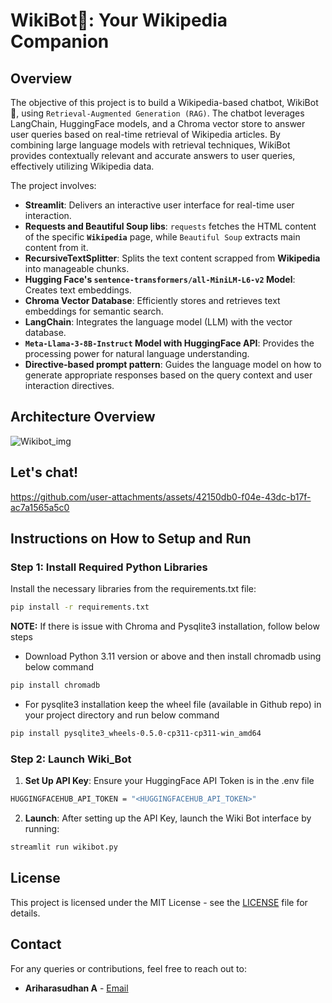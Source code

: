 # WikiBot🤖: Your Wikipedia Companion

## Overview
The objective of this project is to build a Wikipedia-based chatbot, WikiBot🤖, using `Retrieval-Augmented Generation (RAG)`. The chatbot leverages LangChain, HuggingFace models, and a Chroma vector store to answer user queries based on real-time retrieval of Wikipedia articles. By combining large language models with retrieval techniques, WikiBot provides contextually relevant and accurate answers to user queries, effectively utilizing Wikipedia data.

The project involves:

- **Streamlit**: Delivers an interactive user interface for real-time user interaction.
- **Requests and Beautiful Soup libs**: `requests` fetches the HTML content of the specific **`Wikipedia`** page, while `Beautiful Soup` extracts main content from it.
- **RecursiveTextSplitter**: Splits the text content scrapped from **Wikipedia** into manageable chunks.
- **Hugging Face's `sentence-transformers/all-MiniLM-L6-v2` Model**: Creates text embeddings.
- **Chroma Vector Database**: Efficiently stores and retrieves text embeddings for semantic search.
- **LangChain**: Integrates the language model (LLM) with the vector database.
- **`Meta-Llama-3-8B-Instruct` Model with HuggingFace API**: Provides the processing power for natural language understanding.
- **Directive-based prompt pattern**: Guides the language model on how to generate appropriate responses based on the query context and user interaction directives.

## Architecture Overview
![Wikibot_img](https://github.com/user-attachments/assets/f6bb361f-bb49-44a7-9e7a-8a759787e7d4)

## Let's chat!
https://github.com/user-attachments/assets/42150db0-f04e-43dc-b17f-ac7a1565a5c0

## Instructions on How to Setup and Run

### Step 1: Install Required Python Libraries

Install the necessary libraries from the requirements.txt file:

```bash
pip install -r requirements.txt
```
**NOTE:**
If there is issue with Chroma and Pysqlite3 installation, follow below steps 
- Download Python 3.11 version or above and then install chromadb using below command
```bash
pip install chromadb
``` 
- For pysqlite3 installation keep the wheel file (available in Github repo) in your project directory and run below command
```bash
pip install pysqlite3_wheels-0.5.0-cp311-cp311-win_amd64
```

### Step 2: Launch Wiki_Bot

1. **Set Up API Key**: Ensure your HuggingFace API Token is in the .env file
```bash
HUGGINGFACEHUB_API_TOKEN = "<HUGGINGFACEHUB_API_TOKEN>"
```
2. **Launch**: After setting up the API Key, launch the Wiki Bot interface by running:
```bash
streamlit run wikibot.py
```
## License

This project is licensed under the MIT License - see the [LICENSE](LICENSE) file for details.

## Contact

For any queries or contributions, feel free to reach out to:
- **Ariharasudhan A** - [Email](mailto:ariadaikalam1234@gmail.com)
